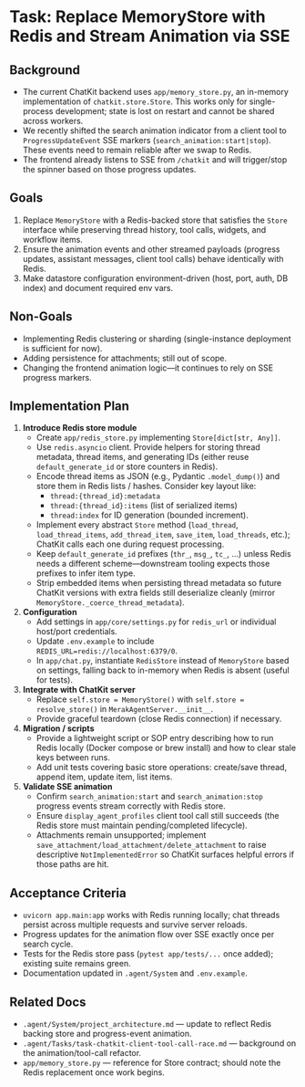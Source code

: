 # Task: Replace MemoryStore with Redis and Stream Animation via SSE

## Background
- The current ChatKit backend uses `app/memory_store.py`, an in-memory implementation of `chatkit.store.Store`. This works only for single-process development; state is lost on restart and cannot be shared across workers.
- We recently shifted the search animation indicator from a client tool to `ProgressUpdateEvent` SSE markers (`search_animation:start|stop`). These events need to remain reliable after we swap to Redis.
- The frontend already listens to SSE from `/chatkit` and will trigger/stop the spinner based on those progress updates.

## Goals
1. Replace `MemoryStore` with a Redis-backed store that satisfies the `Store` interface while preserving thread history, tool calls, widgets, and workflow items.
2. Ensure the animation events and other streamed payloads (progress updates, assistant messages, client tool calls) behave identically with Redis.
3. Make datastore configuration environment-driven (host, port, auth, DB index) and document required env vars.

## Non-Goals
- Implementing Redis clustering or sharding (single-instance deployment is sufficient for now).
- Adding persistence for attachments; still out of scope.
- Changing the frontend animation logic—it continues to rely on SSE progress markers.

## Implementation Plan
1. **Introduce Redis store module**
   - Create `app/redis_store.py` implementing `Store[dict[str, Any]]`.
   - Use `redis.asyncio` client. Provide helpers for storing thread metadata, thread items, and generating IDs (either reuse `default_generate_id` or store counters in Redis).
   - Encode thread items as JSON (e.g., Pydantic `.model_dump()`) and store them in Redis lists / hashes. Consider key layout like:
     - `thread:{thread_id}:metadata`
     - `thread:{thread_id}:items` (list of serialized items)
     - `thread:index` for ID generation (bounded increment).
   - Implement every abstract `Store` method (`load_thread`, `load_thread_items`, `add_thread_item`, `save_item`, `load_threads`, etc.); ChatKit calls each one during request processing.
   - Keep `default_generate_id` prefixes (`thr_`, `msg_`, `tc_`, …) unless Redis needs a different scheme—downstream tooling expects those prefixes to infer item type.
   - Strip embedded items when persisting thread metadata so future ChatKit versions with extra fields still deserialize cleanly (mirror `MemoryStore._coerce_thread_metadata`).
2. **Configuration**
   - Add settings in `app/core/settings.py` for `redis_url` or individual host/port credentials.
   - Update `.env.example` to include `REDIS_URL=redis://localhost:6379/0`.
   - In `app/chat.py`, instantiate `RedisStore` instead of `MemoryStore` based on settings, falling back to in-memory when Redis is absent (useful for tests).
3. **Integrate with ChatKit server**
   - Replace `self.store = MemoryStore()` with `self.store = resolve_store()` in `MerakAgentServer.__init__`.
   - Provide graceful teardown (close Redis connection) if necessary.
4. **Migration / scripts**
   - Provide a lightweight script or SOP entry describing how to run Redis locally (Docker compose or brew install) and how to clear stale keys between runs.
   - Add unit tests covering basic store operations: create/save thread, append item, update item, list items.
5. **Validate SSE animation**
   - Confirm `search_animation:start` and `search_animation:stop` progress events stream correctly with Redis store.
   - Ensure `display_agent_profiles` client tool call still succeeds (the Redis store must maintain pending/completed lifecycle).
   - Attachments remain unsupported; implement `save_attachment/load_attachment/delete_attachment` to raise descriptive `NotImplementedError` so ChatKit surfaces helpful errors if those paths are hit.

## Acceptance Criteria
- `uvicorn app.main:app` works with Redis running locally; chat threads persist across multiple requests and survive server reloads.
- Progress updates for the animation flow over SSE exactly once per search cycle.
- Tests for the Redis store pass (`pytest app/tests/...` once added); existing suite remains green.
- Documentation updated in `.agent/System` and `.env.example`.

## Related Docs
- `.agent/System/project_architecture.md` — update to reflect Redis backing store and progress-event animation.
- `.agent/Tasks/task-chatkit-client-tool-call-race.md` — background on the animation/tool-call refactor.
- `app/memory_store.py` — reference for Store contract; should note the Redis replacement once work begins.
